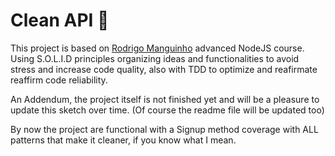 # Clean API 🧼
This project is based on [Rodrigo Manguinho](https://www.udemy.com/course/nodejs-avancado/#instructor-1) advanced NodeJS course. Using S.O.L.I.D principles organizing ideas and functionalities to avoid stress and increase code quality, also with TDD to optimize and reafirmate reaffirm code reliability.

An Addendum, the project itself is not finished yet and will be a pleasure to update this sketch over time. (Of course the readme file will be updated too)

By now the project are functional with a Signup method coverage with ALL patterns that make it cleaner, if you know what I mean.

